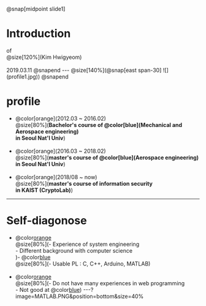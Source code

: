

@snap[midpoint slide1]
<h1>Introduction</h1>
of<br>
@size[120%](Kim Hwigyeom)
<br><br>
2019.03.11
@snapend
---
@size[140%](@snap[east span-30]
![](profile1.jpg))
@snapend


profile
================

* @color[orange](2012.03 ~ 2016.02)<br>@size[80%](**Bachelor's course of @color[blue](Mechanical and Aerospace engineering) <br>         in Seoul Nat'l Univ**)
<br><br>
* @color[orange](2016.03 ~ 2018.02)<br>@size[80%](**master's course of @color[blue](Aerospace engineering) <br>         in Seoul Nat'l Univ**)
<br><br>
* @color[orange](2018/08 ~    now)<br>@size[80%](**master's course of information security <br>        in KAIST (CryptoLab)**)

---

Self-diagonose
=================
* @color[orange](**Strength**)<br>
@size[80%](- Experience of system engineering<br>- Different background with computer science<br>)- @color[blue](**PASSION**)<br>
@size[80%](- Usable PL : C, C++, Arduino, MATLAB)<br><br>
* @color[orange](**Weakness**)<br>
@size[80%](- Do not have many experiences in web programming<br>- Not good at  @color[blue](**PYTHON**))
---?image=MATLAB.PNG&position=bottom&size=40%
